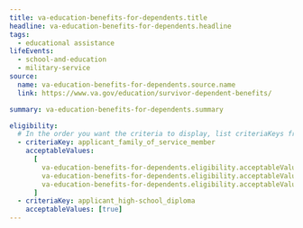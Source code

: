 ```yaml
---
title: va-education-benefits-for-dependents.title
headline: va-education-benefits-for-dependents.headline
tags:
  - educational assistance
lifeEvents:
  - school-and-education
  - military-service
source:
  name: va-education-benefits-for-dependents.source.name
  link: https://www.va.gov/education/survivor-dependent-benefits/

summary: va-education-benefits-for-dependents.summary

eligibility:
  # In the order you want the criteria to display, list criteriaKeys from the csv here, each followed by a comma-separated list of which values indicate eligibility for that criteria. Wrap individual values in quotes if they have inner commas.
  - criteriaKey: applicant_family_of_service_member
    acceptableValues:
      [
        va-education-benefits-for-dependents.eligibility.acceptableValues,
        va-education-benefits-for-dependents.eligibility.acceptableValues1,
        va-education-benefits-for-dependents.eligibility.acceptableValues2,
      ]
  - criteriaKey: applicant_high-school_diploma
    acceptableValues: [true]
---
```

